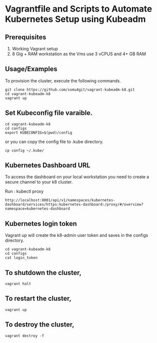 
# Vagrantfile and Scripts to Automate Kubernetes Setup using Kubeadm 

## Prerequisites

1. Working Vagrant setup
2. 8 Gig + RAM workstation as the Vms use 3 vCPUS and 4+ GB RAM
 
## Usage/Examples

To provision the cluster, execute the following commands.

```shell
git clone https://github.com/somu4git/vagrant-kubeadm-k8.git
cd vagrant-kubeadm-k8
vagrant up
```

## Set Kubeconfig file varaible.

```shell
cd vagrant-kubeadm-k8
cd configs
export KUBECONFIG=$(pwd)/config
```

or you can copy the config file to .kube directory.

```shell
cp config ~/.kube/
```

## Kubernetes Dashboard URL

To access the dashboard on your local workstation you need to create a secure channel to your k8 cluster.

Run : kubectl proxy

```shell
http://localhost:8001/api/v1/namespaces/kubernetes-dashboard/services/https:kubernetes-dashboard:/proxy/#/overview?namespace=kubernetes-dashboard
```

## Kubernetes login token

Vagrant up will create the k8-admin user token and saves in the configs directory.

```shell
cd vagrant-kubeadm-k8
cd configs
cat login_token
```

## To shutdown the cluster, 

```shell
vagrant halt
```

## To restart the cluster,

```shell
vagrant up
```

## To destroy the cluster, 

```shell
vagrant destroy -f
```

